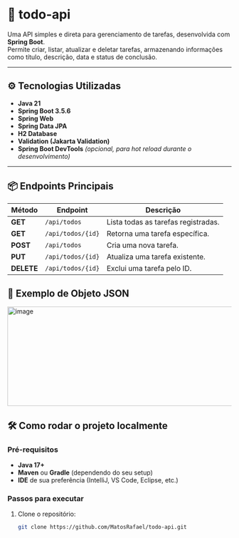 # 🧾 todo-api

Uma API simples e direta para gerenciamento de tarefas, desenvolvida com **Spring Boot**.  
Permite criar, listar, atualizar e deletar tarefas, armazenando informações como título, descrição, data e status de conclusão.

---

## ⚙️ Tecnologias Utilizadas

- **Java 21**
- **Spring Boot 3.5.6**
- **Spring Web**
- **Spring Data JPA**
- **H2 Database**
- **Validation (Jakarta Validation)**
- **Spring Boot DevTools** *(opcional, para hot reload durante o desenvolvimento)*

---

## 📦 Endpoints Principais

| Método | Endpoint            | Descrição                            |
|---------|--------------------|--------------------------------------|
| **GET**    | `/api/todos`         | Lista todas as tarefas registradas. |
| **GET**    | `/api/todos/{id}`    | Retorna uma tarefa específica.      |
| **POST**   | `/api/todos`         | Cria uma nova tarefa.               |
| **PUT**    | `/api/todos/{id}`    | Atualiza uma tarefa existente.      |
| **DELETE** | `/api/todos/{id}`    | Exclui uma tarefa pelo ID.          |


## 🧩 Exemplo de Objeto JSON
<img width="527" height="223" alt="image" src="https://github.com/user-attachments/assets/80513552-d1e7-4c08-b5f7-a63a92da15a9" />

## 🛠️ Como rodar o projeto localmente

### Pré-requisitos
- **Java 17+**
- **Maven** ou **Gradle** (dependendo do seu setup)
- **IDE** de sua preferência (IntelliJ, VS Code, Eclipse, etc.)

### Passos para executar

1. Clone o repositório:
   ```bash
   git clone https://github.com/MatosRafael/todo-api.git


